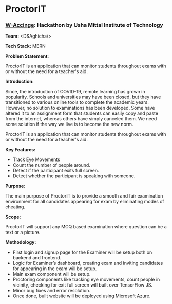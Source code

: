 # ProctorIT

### [W-Accinge](https://waccinge.netlify.app/): Hackathon by Usha Mittal Institute of Technology

**Team:** &lt;DSAghicha/&gt;

**Tech Stack:** MERN

**Problem Statement:**

ProctorIT is an application that can monitor students throughout exams with or without the need for a teacher's aid.

**Introduction:**

Since, the introduction of COVID-19, remote learning has grown in popularity. Schools and universities may have been closed, but they have transitioned to various online tools to complete the academic years. However, no solution to examinations has been developed. Some have altered it to an assignment form that students can easily copy and paste from the internet, whereas others have simply canceled them. We need some solution if the way we live is to become the new norm. 

ProctorIT is an application that can monitor students throughout exams with or without the need for a teacher's aid.

**Key Features:**
-	Track Eye Movements
-	Count the number of people around.
-	Detect if the participant exits full screen.
-	Detect whether the participant is speaking with someone.

**Purpose:** 

The main purpose of ProctorIT is to provide a smooth and fair examination environment for all candidates appearing for exam by eliminating modes of cheating.

**Scope:**

ProctorIT will support any MCQ based examination where question can be a text or a picture.

**Methodology:**
-	First login and signup page for the Examiner will be setup both on backend and frontend.
-	Logic for Examiner’s dashboard, creating exam and inviting candidates for appearing in the exam will be setup.
-	Main exam component will be setup.
-	Proctoring components like tracking eye movements, count people in vicinity, checking for exit full screen will built over TensorFlow JS.
-	Minor bug fixes and error resolution.
-	Once done, built website will be deployed using Microsoft Azure.
